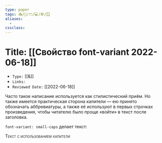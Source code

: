 ```yaml
---
type: paper
tags: 📥️/📜️/🩳/💻/🕸/🪟
aliases:
  - 
cssclass: 
---
```




# Title: **[[Свойство font-variant 2022-06-18]]**
- `Type:` [[&]]
- `Links:`
- `Reviewed Date:` [[2022-06-18]]

Часто такое написание используется как стилистический приём. Но также имеется практическая сторона капители — ею принято обозначать аббревиатуры, а также её используют в первых строчках произведения, чтобы читателю было проще «войти» в текст после заголовка.


```font-variant: small-caps``` делает текст:




<p style="font-variant: small-caps" class="m-0">Текст с использованием капители</p>
